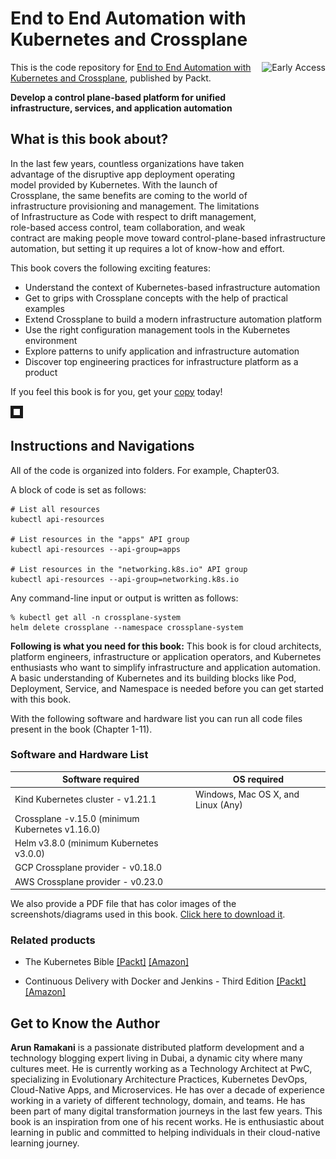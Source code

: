 # End to End Automation with Kubernetes and Crossplane
<a href="https://www.packtpub.com/cloud-networking/end-to-end-automation-with-kubernetes-and-crossplane?utm_source=github&utm_medium=repository&utm_campaign=9781801811545"><img src="https://static.packt-cdn.com/products/9781801811545/cover/smaller" alt="Early Access" height="256px" align="right"></a>

This is the code repository for [End to End Automation with Kubernetes and Crossplane](https://www.packtpub.com/cloud-networking/end-to-end-automation-with-kubernetes-and-crossplane?utm_source=github&utm_medium=repository&utm_campaign=9781801811545), published by Packt.

**Develop a control plane-based platform for unified infrastructure, services, and application automation**

## What is this book about?
In the last few years, countless organizations have taken advantage of the disruptive app deployment operating model provided by Kubernetes. With the launch of Crossplane, the same benefits are coming to the world of infrastructure provisioning and management. The limitations of Infrastructure as Code with respect to drift management, role-based access control, team collaboration, and weak contract are making people move toward control-plane-based infrastructure automation, but setting it up requires a lot of know-how and effort. 

This book covers the following exciting features:
* Understand the context of Kubernetes-based infrastructure automation
* Get to grips with Crossplane concepts with the help of practical examples
* Extend Crossplane to build a modern infrastructure automation platform
* Use the right configuration management tools in the Kubernetes environment
* Explore patterns to unify application and infrastructure automation
* Discover top engineering practices for infrastructure platform as a product

If you feel this book is for you, get your [copy](https://www.amazon.com/dp/1801811547) today!

<a href="https://www.packtpub.com/?utm_source=github&utm_medium=banner&utm_campaign=GitHubBanner"><img src="https://raw.githubusercontent.com/PacktPublishing/GitHub/master/GitHub.png" 
alt="https://www.packtpub.com/" border="5" /></a>

## Instructions and Navigations
All of the code is organized into folders. For example, Chapter03.

A block of code is set as follows:
```
# List all resources
kubectl api-resources

# List resources in the "apps" API group
kubectl api-resources --api-group=apps

# List resources in the "networking.k8s.io" API group
kubectl api-resources --api-group=networking.k8s.io
```
Any command-line input or output is written as follows:
```
% kubectl get all -n crossplane-system
helm delete crossplane --namespace crossplane-system
```

**Following is what you need for this book:**
This book is for cloud architects, platform engineers, infrastructure or application operators, and Kubernetes enthusiasts who want to simplify infrastructure and application automation. A basic understanding of Kubernetes and its building blocks like Pod, Deployment, Service, and Namespace is needed before you can get started with this book.

With the following software and hardware list you can run all code files present in the book (Chapter 1-11).
### Software and Hardware List
| Software required | OS required |
| ------------------------------------ | ----------------------------------- |
| Kind Kubernetes cluster - v1.21.1 | Windows, Mac OS X, and Linux (Any) |
| Crossplane -v.15.0 (minimum Kubernetes v1.16.0) |  |
| Helm v3.8.0 (minimum Kubernetes v3.0.0) |  |
| GCP Crossplane provider - v0.18.0 |  |
| AWS Crossplane provider - v0.23.0 |  |

We also provide a PDF file that has color images of the screenshots/diagrams used in this book. [Click here to download it](https://packt.link/1j9JK).

### Related products
* The Kubernetes Bible [[Packt]](https://www.packtpub.com/product/the-kubernetes-bible/9781838827694?utm_source=github&utm_medium=repository&utm_campaign=9781838827694) [[Amazon]](https://www.amazon.com/dp/1838827692)

* Continuous Delivery with Docker and Jenkins - Third Edition [[Packt]](https://www.packtpub.com/product/continuous-delivery-with-docker-and-jenkins/9781803237480?utm_source=github&utm_medium=repository&utm_campaign=9781803237480) [[Amazon]](https://www.amazon.com/dp/1803237481)

## Get to Know the Author
**Arun Ramakani**
is a passionate distributed platform development and a technology blogging expert living in Dubai, a dynamic city where many cultures meet. He is currently working as a Technology Architect at PwC, specializing in Evolutionary Architecture Practices, Kubernetes DevOps, Cloud-Native Apps, and Microservices. He has over a decade of experience working in a variety of different technology, domain, and teams. He has been part of many digital transformation journeys in the last few years. This book is an inspiration from one of his recent works. He is enthusiastic about learning in public and committed to helping individuals in their cloud-native learning journey.


